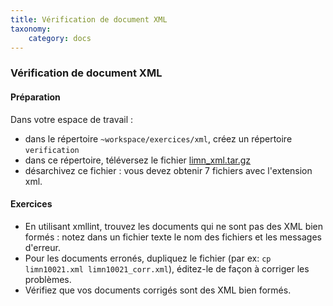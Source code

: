 ```yaml
---
title: Vérification de document XML
taxonomy:
    category: docs
---
```

### Vérification de document XML
#### Préparation

Dans votre espace de travail :

- dans le répertoire `~workspace/exercices/xml`, créez un répertoire `verification`
- dans ce répertoire, téléversez le fichier [limn_xml.tar.gz](limn_xml.tar.gz)
- désarchivez ce fichier : vous devez obtenir 7 fichiers avec l'extension xml.

#### Exercices

- En utilisant xmllint, trouvez les documents qui ne sont pas des XML bien formés : notez dans un fichier texte le nom des fichiers et les messages d'erreur.
- Pour les documents erronés, dupliquez le fichier (par ex: `cp limn10021.xml limn10021_corr.xml`), éditez-le de façon à corriger les problèmes.
- Vérifiez que vos documents corrigés sont des XML bien formés.
